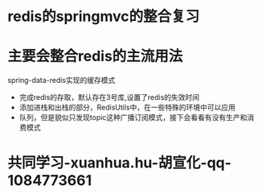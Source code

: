 # redis的springmvc的整合复习

# 主要会整合redis的主流用法

spring-data-redis实现的缓存模式
   *  完成redis的存取，默认存在3号库,设置了redis的失效时间
   *  添加进栈和出栈的部分，RedisUtils中，在一些特殊的环境中可以应用
   *  队列，但是貌似只发现topic这种广播订阅模式，接下会看看有没有生产和消费模式

# 共同学习-xuanhua.hu-胡宣化-qq-1084773661